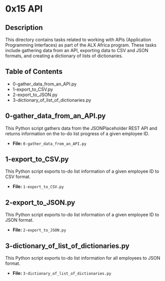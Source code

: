 # 0x15 API

## Description
This directory contains tasks related to working with APIs (Application Programming Interfaces) as part of the ALX Africa program. These tasks include gathering data from an API, exporting data to CSV and JSON formats, and creating a dictionary of lists of dictionaries.

## Table of Contents
- 0-gather_data_from_an_API.py
- 1-export_to_CSV.py
- 2-export_to_JSON.py
- 3-dictionary_of_list_of_dictionaries.py

## 0-gather_data_from_an_API.py
This Python script gathers data from the JSONPlaceholder REST API and returns information on the to-do list progress of a given employee ID.

- **File:** `0-gather_data_from_an_API.py`

## 1-export_to_CSV.py
This Python script exports to-do list information of a given employee ID to CSV format.

- **File:** `1-export_to_CSV.py`

## 2-export_to_JSON.py
This Python script exports to-do list information of a given employee ID to JSON format.

- **File:** `2-export_to_JSON.py`

## 3-dictionary_of_list_of_dictionaries.py
This Python script exports to-do list information for all employees to JSON format.

- **File:** `3-dictionary_of_list_of_dictionaries.py`
